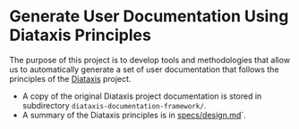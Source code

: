 # Generate User Documentation Using Diataxis Principles

The purpose of this project is to develop tools and methodologies that allow
us to automatically generate a set of user documentation that follows the
principles of the 
[Diataxis](https://github.com/evildmp/diataxis-documentation-framework.git) 
project.

- A copy of the original Diataxis project documentation is stored in subdirectory 
`diataxis-documentation-framework/`. 
- A summary of the Diataxis principles is in [specs/design.md](specs/design.md)`.

